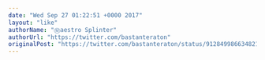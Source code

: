 ```yaml
---
date: "Wed Sep 27 01:22:51 +0000 2017"
layout: "like"
authorName: "Ⓜaestro Splinter"
authorUrl: "https://twitter.com/bastanteraton"
originalPost: "https://twitter.com/bastanteraton/status/912849986634821638"
---
```

